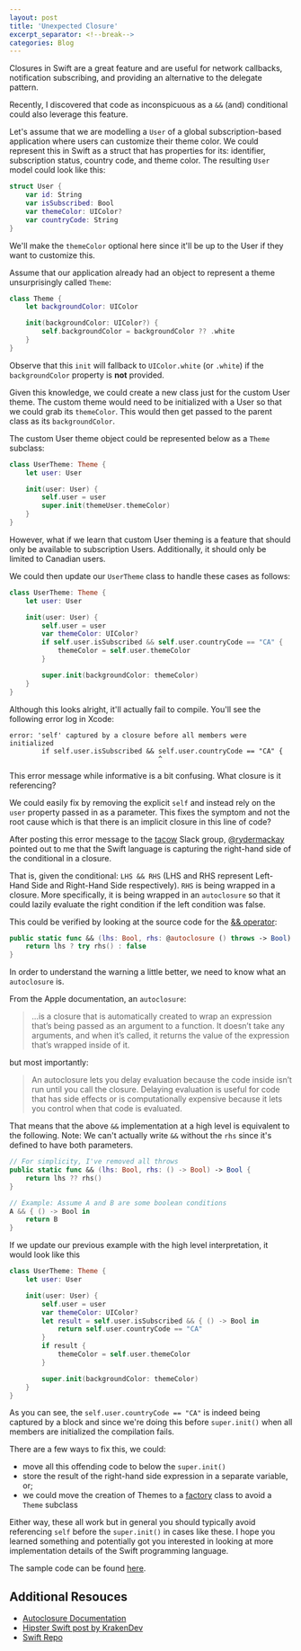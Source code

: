 ```yaml
---
layout: post
title: 'Unexpected Closure'
excerpt_separator: <!--break-->
categories: Blog
---
```


Closures in Swift are a great feature and are useful for network callbacks, notification subscribing, and providing an alternative to the delegate pattern.

Recently, I discovered that code as inconspicuous as a `&&` (and) conditional could also leverage this feature.

<!--break-->

Let's assume that we are modelling a `User` of a global subscription-based application where users can customize their theme color.
We could represent this in Swift as a struct that has properties for its: identifier, subscription status, country code, and theme color.
The resulting `User` model could look like this:
```swift
struct User {
    var id: String
    var isSubscribed: Bool
    var themeColor: UIColor?
    var countryCode: String
}
```

We'll make the `themeColor` optional here since it'll be up to the User if they want to customize this.

Assume that our application already had an object to represent a theme unsurprisingly called `Theme`:

```swift
class Theme {
    let backgroundColor: UIColor

    init(backgroundColor: UIColor?) {
        self.backgroundColor = backgroundColor ?? .white
    }
}
```

Observe that this `init` will fallback to `UIColor.white` (or `.white`) if the `backgroundColor` property is **not** provided.

Given this knowledge, we could create a new class just for the custom User theme.
The custom theme would need to be initialized with a User so that we could grab its `themeColor`. This would then get passed to the parent class as its `backgroundColor`.

The custom User theme object could be represented below as a `Theme` subclass:
```swift
class UserTheme: Theme {
    let user: User

    init(user: User) {
        self.user = user
        super.init(themeUser.themeColor)
    }
}
```

However, what if we learn that custom User theming is a feature that should only be available to subscription Users. Additionally, it should only be limited to Canadian users.

We could then update our `UserTheme` class to handle these cases as follows:
```swift
class UserTheme: Theme {
    let user: User

    init(user: User) {
        self.user = user
        var themeColor: UIColor?
        if self.user.isSubscribed && self.user.countryCode == "CA" {
            themeColor = self.user.themeColor
        }

        super.init(backgroundColor: themeColor)
    }
}
```

Although this looks alright, it'll actually fail to compile. You'll see the following error log in Xcode:
```
error: 'self' captured by a closure before all members were initialized
        if self.user.isSubscribed && self.user.countryCode == "CA" {
                                     ^
```

This error message while informative is a bit confusing. What closure is it referencing?

We could easily fix by removing the explicit `self` and instead rely on the `user` property passed in as a parameter. This fixes the symptom and not the root cause which is that there is an implicit closure in this line of code?

After posting this error message to the [tacow](https://www.meetup.com/tacow-org/) Slack group, [@rydermackay](https://twitter.com/rydermackay) pointed out to me that the Swift language is capturing the right-hand side of the conditional in a closure.

That is, given the conditional: `LHS && RHS` (LHS and RHS represent Left-Hand Side and Right-Hand Side respectively). `RHS` is being wrapped in a closure. More specifically, it is being wrapped in an `autoclosure` so that it could lazily evaluate the right condition if the left condition was false.

This could be verified by looking at the source code for the [&& operator](https://github.com/apple/swift/blob/7f105e4e3a994e6ac87860d5bd7bf9942c52b4bb/stdlib/public/core/Bool.swift#L289):
```swift
public static func && (lhs: Bool, rhs: @autoclosure () throws -> Bool) rethrows -> Bool {
    return lhs ? try rhs() : false
}
```

In order to understand the warning a little better, we need to know what an `autoclosure` is.

From the Apple documentation, an `autoclosure`:

> ...is a closure that is automatically created to wrap an expression that’s being passed as an argument to a function. It doesn’t take any arguments, and when it’s called, it returns the value of the expression that’s wrapped inside of it.

but most importantly:

> An autoclosure lets you delay evaluation because the code inside isn’t run until you call the closure. Delaying evaluation is useful for code that has side effects or is computationally expensive because it lets you control when that code is evaluated.


That means that the above `&&` implementation at a high level is equivalent to the following. Note: We can't actually write `&&` without the `rhs` since it's defined to have both parameters.

```swift
// For simplicity, I've removed all throws
public static func && (lhs: Bool, rhs: () -> Bool) -> Bool {
    return lhs ?? rhs()
}

// Example: Assume A and B are some boolean conditions
A && { () -> Bool in
    return B
}
```

If we update our previous example with the high level interpretation, it would look like this

```swift
class UserTheme: Theme {
    let user: User

    init(user: User) {
        self.user = user
        var themeColor: UIColor?
        let result = self.user.isSubscribed && { () -> Bool in
            return self.user.countryCode == "CA"
        }
        if result {
            themeColor = self.user.themeColor
        }

        super.init(backgroundColor: themeColor)
    }
}
```

As you can see, the `self.user.countryCode == "CA"` is indeed being captured by a block and since we're doing this before `super.init()` when all members are initialized the compilation fails.

There are a few ways to fix this, we could:
- move all this offending code to below the `super.init()`
- store the result of the right-hand side expression in a separate variable, or;
- we could move the creation of Themes to a [factory](https://en.wikipedia.org/wiki/Factory_method_pattern) class to avoid a `Theme` subclass

Either way, these all work but in general you should typically avoid referencing `self` before the `super.init()` in cases like these.
I hope you learned something and potentially got you interested in looking at more implementation details of the Swift programming language.

The sample code can be found [here](https://github.com/ajfigueroa/blog-code/tree/master/posts/3-Unexpected-Closure.playground).

## Additional Resouces

- [Autoclosure Documentation](https://docs.swift.org/swift-book/LanguageGuide/Closures.html#ID543)
- [Hipster Swift post by KrakenDev](https://krakendev.io/blog/hipster-swift#autoclosure)
- [Swift Repo](https://github.com/apple/swift)